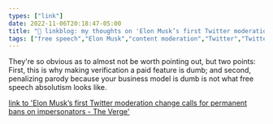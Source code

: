```yaml
---
types: ["link"]
date: 2022-11-06T20:18:47-05:00
title: "🔗 linkblog: my thoughts on 'Elon Musk’s first Twitter moderation change calls for permanent bans on impersonators - The Verge'"
tags: ["free speech","Elon Musk","content moderation","Twitter","Twitter verification"]
---
```

They're so obvious as to almost not be worth pointing out, but two points: First, this is why making verification a paid feature is dumb; and second, penalizing parody because your business model is dumb is not what free speech absolutism looks like.
 

[link to 'Elon Musk’s first Twitter moderation change calls for permanent bans on impersonators - The Verge'](https://www.theverge.com/2022/11/6/23443871/elon-musk-twitter-permaban-impersonation-parody)
